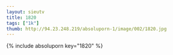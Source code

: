 ```yaml
--- 
layout: sieutv
title: 1820
tags: ["1k"]
thumb: http://94.23.248.219/absoluporn-1/image/002/1820.jpg
---
```

{% include absoluporn key="1820" %} 
